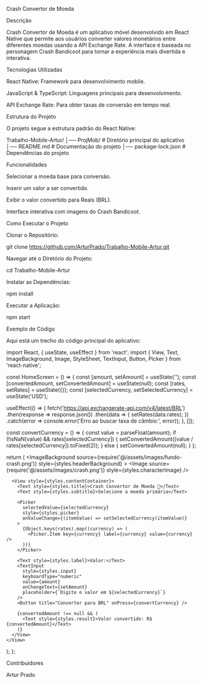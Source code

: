 Crash Convertor de Moeda

Descrição

Crash Convertor de Moeda é um aplicativo móvel desenvolvido em React Native que permite aos usuários converter valores monetários entre diferentes moedas usando a API Exchange Rate. A interface é baseada no personagem Crash Bandicoot para tornar a experiência mais divertida e interativa.

Tecnologias Utilizadas

React Native: Framework para desenvolvimento mobile.

JavaScript & TypeScript: Linguagens principais para desenvolvimento.

API Exchange Rate: Para obter taxas de conversão em tempo real.

Estrutura do Projeto

O projeto segue a estrutura padrão do React Native:

Trabalho-Mobile-Artur/
│── ProjMob/              # Diretório principal do aplicativo
│── README.md             # Documentação do projeto
│── package-lock.json     # Dependências do projeto

Funcionalidades

Selecionar a moeda base para conversão.

Inserir um valor a ser convertido.

Exibir o valor convertido para Reais (BRL).

Interface interativa com imagens do Crash Bandicoot.

Como Executar o Projeto

Clonar o Repositório:

git clone https://github.com/ArturPrado/Trabalho-Mobile-Artur.git

Navegar até o Diretório do Projeto:

cd Trabalho-Mobile-Artur

Instalar as Dependências:

npm install

Executar a Aplicação:

npm start

Exemplo de Código

Aqui está um trecho do código principal do aplicativo:

import React, { useState, useEffect } from 'react';
import { View, Text, ImageBackground, Image, StyleSheet, TextInput, Button, Picker } from 'react-native';

const HomeScreen = () => {
  const [amount, setAmount] = useState('');
  const [convertedAmount, setConvertedAmount] = useState(null);
  const [rates, setRates] = useState({});
  const [selectedCurrency, setSelectedCurrency] = useState('USD');

  useEffect(() => {
    fetch('https://api.exchangerate-api.com/v4/latest/BRL')
      .then(response => response.json())
      .then(data => {
        setRates(data.rates);
      })
      .catch(error => console.error('Erro ao buscar taxa de câmbio:', error));
  }, []);

  const convertCurrency = () => {
    const value = parseFloat(amount);
    if (!isNaN(value) && rates[selectedCurrency]) {
      setConvertedAmount((value / rates[selectedCurrency]).toFixed(2));
    } else {
      setConvertedAmount(null);
    }
  };

  return (
    <View style={styles.container}>
      <ImageBackground
        source={require('@/assets/images/fundo-crash.png')}
        style={styles.headerBackground}
      >
        <Image
          source={require('@/assets/images/crash.png')}
          style={styles.characterImage}
        />
      </ImageBackground>
      
      <View style={styles.contentContainer}>
        <Text style={styles.title}>Crash Convertor de Moeda 👋</Text>
        <Text style={styles.subtitle}>Selecione a moeda primária</Text>

        <Picker
          selectedValue={selectedCurrency}
          style={styles.picker}
          onValueChange={(itemValue) => setSelectedCurrency(itemValue)}
        >
          {Object.keys(rates).map((currency) => (
            <Picker.Item key={currency} label={currency} value={currency} />
          ))}
        </Picker>
        
        <Text style={styles.label}>Valor:</Text>
        <TextInput
          style={styles.input}
          keyboardType="numeric"
          value={amount}
          onChangeText={setAmount}
          placeholder={`Digite o valor em ${selectedCurrency}`}
        />
        <Button title="Converter para BRL" onPress={convertCurrency} />

        {convertedAmount !== null && (
          <Text style={styles.result}>Valor convertido: R$ {convertedAmount}</Text>
        )}
      </View>
    </View>
  );
};

Contribuidores

Artur Prado
